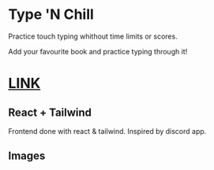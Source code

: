 # Type 'N Chill
Practice touch typing whithout time limits or scores.

Add your favourite book and practice typing through it!

# [LINK](https://bakeluco.github.io/typeNchill/)

## React + Tailwind
Frontend done with react & tailwind. Inspired by discord app.

## Images